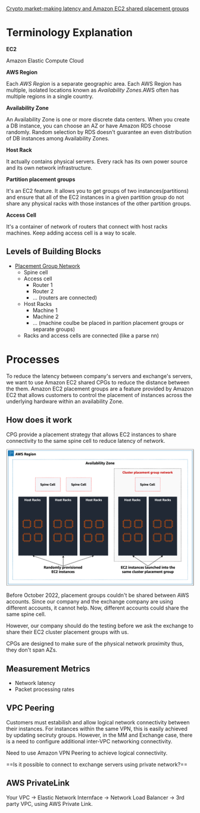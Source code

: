 [Crypto market-making latency and Amazon EC2 shared placement groups](https://aws.amazon.com/blogs/industries/crypto-market-making-latency-and-amazon-ec2-shared-placement-groups/)



# Terminology Explanation

**EC2**

Amazon Elastic Compute Cloud

**AWS Region**

Each *AWS Region* is a separate geographic area. Each AWS Region has multiple, isolated locations known as *Availability Zones*.AWS often has multiple regions in a single country.

**Availability Zone**

An Availability Zone is one or more discrete data centers. When you create a DB instance, you can choose an AZ or have Amazon RDS choose randomly. Random selection by RDS doesn't guarantee an even distribution of DB instances among Availability Zones.

**Host Rack**

It actually contains physical servers. Every rack has its own power source and its own network infrastructure.

**Partition placement groups**

It's an EC2 feature. It allows you to get groups of two instances(partitions) and ensure that all of the EC2 instances in a given partition group do not share any physical racks with those instances of the other partition groups.

**Access Cell**

It's a container of network of routers that connect with host racks machines. Keep adding access cell is a way to scale.

## Levels of Building Blocks

- [Placement Group Network](https://www.youtube.com/watch?v=UObQZ3R9_4c&t=896s)
  - Spine cell
  - Access cell
    - Router 1
    - Router 2
    - ... (routers are connected)
  - Host Racks
    - Machine 1
    - Machine 2
    - ... (machine coulbe be placed in parition placement groups or separate groups)
  - Racks and access cells are connected (like a parse nn)

# Processes

To reduce the latency between company's servers and exchange's servers, we want to use Amazon EC2 shared CPGs to reduce the distance between the them. Amazon EC2 placement groups are a feature provided by Amazon EC2 that allows customers to control the placement of instances across the underlying hardware within an availability Zone. 

## How does it work

CPG provide a placement strategy that allows EC2 instances to share connectivity to the same spine cell to reduce latency of network.

![image-20230930192552872](../Figures/CPG.png)

Before October 2022, placement groups couldn't be shared between AWS accounts. Since our company and the exchange company are using different accounts, it cannot help. Now, different accounts could share the same spine cell.

However, our company should do the testing before we ask the exchange to share their EC2 cluster placement groups with us.

CPGs are designed to make sure of the physical network proximity thus, they don't span AZs.

## Measurement Metrics

- Network latency
- Packet processing rates



## VPC Peering

Customers must estabilish and allow logical network connectivity between their instances. For instances within the same VPN, this is easily achieved by updating seciruty groups. However, in the MM and Exchange case, there is a need to configure additional inter-VPC networking connectivity.

Need to use Amazon VPN Peering to achieve logical connectivity.



==Is it possible to connect to exchange servers using private network?==

## AWS PrivateLink

Your VPC -> Elastic Network Internface -> Network Load Balancer -> 3rd party VPC, using AWS Private Link.
